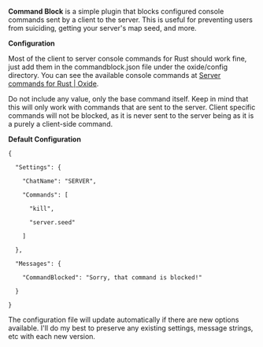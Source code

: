 **Command Block**  is a simple plugin that blocks configured console commands sent by a client to the server. This is useful for preventing users from suiciding, getting your server's map seed, and more.

**Configuration** 

Most of the client to server console commands for Rust should work fine, just add them in the commandblock.json file under the oxide/config directory. You can see the available console commands at [Server commands for Rust | Oxide](http://forum.rustoxide.com/threads/6404/).


Do not include any value, only the base command itself. Keep in mind that this will only work with commands that are sent to the server. Client specific commands will not be blocked, as it is never sent to the server being as it is a purely a client-side command.

**Default Configuration** 

````
{

  "Settings": {

    "ChatName": "SERVER",

    "Commands": [

      "kill",

      "server.seed"

    ]

  },

  "Messages": {

    "CommandBlocked": "Sorry, that command is blocked!"

  }

}
````

The configuration file will update automatically if there are new options available. I'll do my best to preserve any existing settings, message strings, etc with each new version.